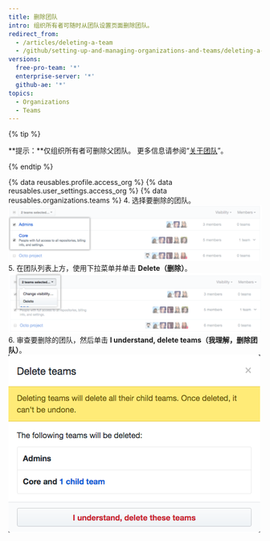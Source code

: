 ```yaml
---
title: 删除团队
intro: 组织所有者可随时从团队设置页面删除团队。
redirect_from:
  - /articles/deleting-a-team
  - /github/setting-up-and-managing-organizations-and-teams/deleting-a-team
versions:
  free-pro-team: '*'
  enterprise-server: '*'
  github-ae: '*'
topics:
  - Organizations
  - Teams
---
```


{% tip %}

**提示：**仅组织所有者可删除父团队。 更多信息请参阅“[关于团队](/articles/about-teams)”。

{% endtip %}

{% data reusables.profile.access_org %}
{% data reusables.user_settings.access_org %}
{% data reusables.organizations.teams %}
4. 选择要删除的团队。 ![选择了两个团队的团队列表](/assets/images/help/teams/list-of-teams-selected.png)
5. 在团队列表上方，使用下拉菜单并单击 **Delete（删除）**。 ![包含更改团队可见性选项的下拉菜单](/assets/images/help/teams/team-bulk-management-options.png)
6. 审查要删除的团队，然后单击 **I understand, delete teams（我理解，删除团队）**。 ![将删除团队的哦列表和删除团队按钮](/assets/images/help/teams/confirm-delete-teams-bulk.png)
